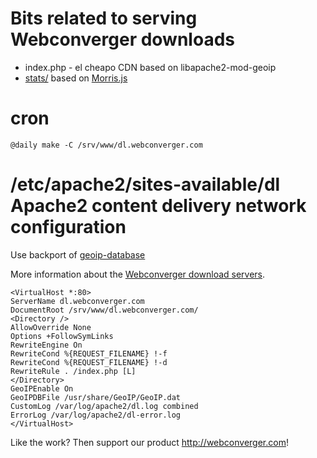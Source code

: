# Bits related to serving Webconverger downloads

* index.php - el cheapo CDN based on libapache2-mod-geoip
* [stats/](http://dl.webconverger.com/stats) based on [Morris.js](http://oesmith.github.com/morris.js/)

# cron

	@daily make -C /srv/www/dl.webconverger.com

# /etc/apache2/sites-available/dl Apache2 content delivery network configuration

Use backport of [geoip-database](http://as.archive.progress-linux.org/progress/pool/contrib/g/geoip-database-contrib/)

More information about the [Webconverger download servers](http://webconverger.org/servers/).

	<VirtualHost *:80>
	ServerName dl.webconverger.com
	DocumentRoot /srv/www/dl.webconverger.com/
	<Directory />
	AllowOverride None
	Options +FollowSymLinks
	RewriteEngine On
	RewriteCond %{REQUEST_FILENAME} !-f
	RewriteCond %{REQUEST_FILENAME} !-d
	RewriteRule . /index.php [L]
	</Directory>
	GeoIPEnable On
	GeoIPDBFile /usr/share/GeoIP/GeoIP.dat
	CustomLog /var/log/apache2/dl.log combined
	ErrorLog /var/log/apache2/dl-error.log
	</VirtualHost>


Like the work? Then support our product <http://webconverger.com>!
